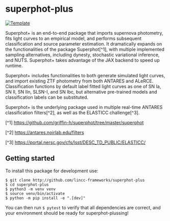 # superphot-plus

[![Template](https://img.shields.io/badge/Template-LINCC%20Frameworks%20Python%20Project%20Template-brightgreen)](https://lincc-ppt.readthedocs.io/en/latest/)

Superphot+ is an end-to-end package that imports supernova photometry, fits light curves to an empirical model, and performs subsequent classification and source parameter estimation. It dramatically expands on the functionalities of the package Superphot[^1], with multiple implemented sampling alternatives, including dynesty, stochastic variational inference, and NUTS. Superphot+ takes advantage of the JAX backend to speed up runtime.

Superphot+ includes functionalities to both generate simulated light curves, and import existing ZTF photometry from both ANTARES and ALeRCE. Classification functions by default label fitted light curves as one of SN Ia, SN II, SN IIn, SLSN-I, and SN Ibc, but alternative pre-trained models and classification labels can be substituted.

Superphot+ is the underlying package used in multiple real-time ANTARES classification filters[^2], as well as the ELASTICC challenge[^3].


[^1] https://github.com/griffin-h/superphot/tree/master/superphot

[^2] https://antares.noirlab.edu/filters

[^3] https://portal.nersc.gov/cfs/lsst/DESC_TD_PUBLIC/ELASTICC/ 


## Getting started

To install this package for development use:

```
$ git clone http://github.com/lincc-frameworks/superphot-plus
$ cd superphot-plus
$ python3 -m venv venv
$ source venv/bin/activate
$ python -m pip install -e ".[dev]"
```

You can then run `$ pytest` to verify that all dependencies are correct,
and your environment should be ready for superphot-plussing!
